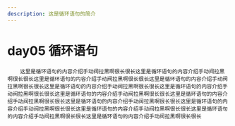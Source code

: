 ```yaml
---
description: 这是循环语句的简介
---
```


# day05 循环语句

        这里是循环语句的内容介绍手动阀拉黑啊很长很长这里是循环语句的内容介绍手动阀拉黑啊很长很长这里是循环语句的内容介绍手动阀拉黑啊很长很长这里是循环语句的内容介绍手动阀拉黑啊很长很长这里是循环语句的内容介绍手动阀拉黑啊很长很长这里是循环语句的内容介绍手动阀拉黑啊很长很长这里是循环语句的内容介绍手动阀拉黑啊很长很长这里是循环语句的内容介绍手动阀拉黑啊很长很长这里是循环语句的内容介绍手动阀拉黑啊很长很长这里是循环语句的内容介绍手动阀拉黑啊很长很长这里是循环语句的内容介绍手动阀拉黑啊很长很长这里是循环语句的内容介绍手动阀拉黑啊很长很长这里是循环语句的内容介绍手动阀拉黑啊很长很长

